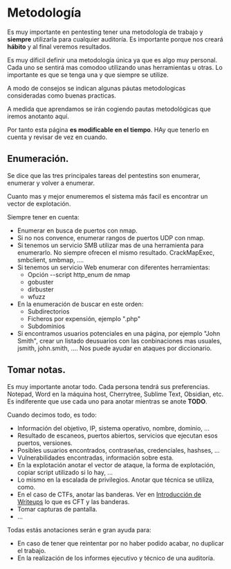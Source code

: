 # Metodología

Es muy importante en pentesting tener una metodología de trabajo y **siempre** utilizarla para cualquier auditoría. Es importante porque nos creará **hábito** y al final veremos resultados.

Es muy díficil definir una metodología única ya que es algo muy personal. Cada uno se sentirá mas comodoo utilizando unas herramientas u otras. Lo importante es que se tenga una y que siempre se utilize.

A modo de consejos se indican algunas páutas metodologicas consideradas como buenas practicas.

A medida que aprendamos se irán cogiendo pautas metodológicas que iremos anotanto aquí.

Por tanto esta página **es modificable en el tiempo**. HAy que tenerlo en cuenta y revisar de vez en cuando.

## Enumeración.

Se dice que las tres principales tareas del pentestins son enumerar, enumerar y volver a enumerar.

Cuanto mas y mejor enumeremos el sistema más facil es encontrar un vector de explotación.

Siempre tener en cuenta:

* Enumerar en busca de puertos con nmap.
* Si no nos convence, enumerar rangos de puertos UDP con nmap.
* Si tenemos un servicio SMB utilizar mas de una herramienta para enumerarlo. No siempre ofrecen el mismo resultado. CrackMapExec, smbclient, smbmap, ....
* Si tenemos un servicio Web enumerar con diferentes herramientas:
    * Opción --script http_enum de nmap
    * gobuster
    * dirbuster
    * wfuzz
* En la enumeración de buscar en este orden:
    * Subdirectorios
    * Ficheros por expensión, ejemplo ".php"
    * Subdominios
* Si encontramos usuarios potenciales en una página, por ejemplo "John Smith", crear un listado deusuarios con las conbinaciones mas usuales, jsmith, john.smith, .... Nos puede ayudar en ataques por diccionario.

## Tomar notas.

Es muy importante anotar todo. Cada persona tendrá sus preferencias. Notepad, Word en la máquina host, Cherrytree, Sublime Text, Obsidian, etc. Es indiferente que use cada uno para anotar mientras se anote **TODO**.

Cuando decimos todo, es todo:

* Información del objetivo, IP, sistema operativo, nombre, dominio, ...
* Resultado de escaneos, puertos abiertos, servicios que ejecutan esos puertos, versiones.
* Posibles usuarios encontrados, contraseñas, credenciales, hashses, ...
* Vulnerabilidades encontradas, información sobre esta.
* En la explotación anotar el vector de ataque, la forma de explotación, copiar script utilizado si lo hay, ...
* Lo mismo en la escalada de privilegios. Anotar que técnica se utiliza, como.
* En el caso de CTFs, anotar las banderas. Ver en [Introducción de Writeups](writeups/introduccion.md) lo que es CFT y las banderas.
* Tomar capturas de pantalla.
* ...

Todas estás anotaciones serán e gran ayuda para:
* En caso de tener que reintentar por no haber podido acabar, no duplicar el trabajo.
* En la realización de los informes ejecutivo y técnico de una auditoría.